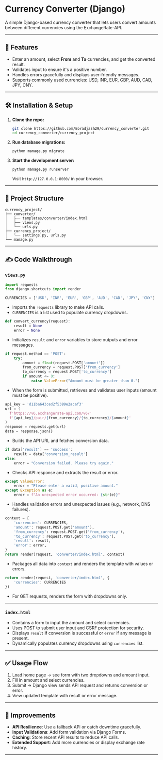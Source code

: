 # Currency Converter (Django)

A simple Django-based currency converter that lets users convert amounts between different currencies using the ExchangeRate-API.

---

## 🚀 Features

* Enter an amount, select **From** and **To** currencies, and get the converted result.
* Validates input to ensure it's a positive number.
* Handles errors gracefully and displays user-friendly messages.
* Supports commonly used currencies: USD, INR, EUR, GBP, AUD, CAD, JPY, CNY.

---

## 🛠️ Installation & Setup

1. **Clone the repo:**

   ```bash
   git clone https://github.com/Boradjash29/currency_converter.git
   cd currency_converter/currency_project
   ```
2. **Run database migrations:**

   ```bash
   python manage.py migrate
   ```

3. **Start the development server:**

   ```bash
   python manage.py runserver
   ```

   Visit `http://127.0.0.1:8000/` in your browser.

---

## 📁 Project Structure

```
currency_project/
├── converter/
│   ├── templates/converter/index.html
│   ├── views.py
│   └── urls.py
├── currency_project/
│   └── settings.py, urls.py
└── manage.py
```

---

## ✍️ Code Walkthrough

### `views.py`

```python
import requests
from django.shortcuts import render

CURRENCIES = ['USD', 'INR', 'EUR', 'GBP', 'AUD', 'CAD', 'JPY', 'CNY']
```

* Imports the `requests` library to make API calls.
* `CURRENCIES` is a list used to populate currency dropdowns.

```python
def convert_currency(request):
    result = None
    error = None
```

* Initializes `result` and `error` variables to store outputs and error messages.

```python
if request.method == 'POST':
    try:
        amount = float(request.POST['amount'])
        from_currency = request.POST['from_currency']
        to_currency = request.POST['to_currency']
        if amount <= 0:
            raise ValueError("Amount must be greater than 0.")
```

* When the form is submitted, retrieves and validates user inputs (amount must be positive).

```python
api_key = 'd11ba643ced2f5389e2acaf3'
url = (
  f'https://v6.exchangerate-api.com/v6/'
  f'{api_key}/pair/{from_currency}/{to_currency}/{amount}'
)
response = requests.get(url)
data = response.json()
```

* Builds the API URL and fetches conversion data.

```python
if data['result'] == 'success':
    result = data['conversion_result']
else:
    error = "Conversion failed. Please try again."
```

* Checks API response and extracts the result or error.

```python
except ValueError:
    error = "Please enter a valid, positive amount."
except Exception as e:
    error = f"An unexpected error occurred: {str(e)}"
```

* Handles validation errors and unexpected issues (e.g., network, DNS failures).

```python
context = {
    'currencies': CURRENCIES,
    'amount': request.POST.get('amount'),
    'from_currency': request.POST.get('from_currency'),
    'to_currency': request.POST.get('to_currency'),
    'result': result,
    'error': error,
}
return render(request, 'converter/index.html', context)
```

* Packages all data into `context` and renders the template with values or errors.

```python
return render(request, 'converter/index.html', {
    'currencies': CURRENCIES
})
```

* For GET requests, renders the form with dropdowns only.

---

### `index.html`

* Contains a form to input the amount and select currencies.
* Uses POST to submit user input and CSRF protection for security.
* Displays `result` if conversion is successful or `error` if any message is present.
* Dynamically populates currency dropdowns using `currencies` list.

---

## ✅ Usage Flow

1. Load home page → see form with two dropdowns and amount input.
2. Fill in amount and select currencies.
3. Submit → Django view sends API request and returns conversion or error.
4. View updated template with result or error message.

---

## 🔧 Improvements

* **API Resilience**: Use a fallback API or catch downtime gracefully.
* **Input Validations**: Add form validation via Django Forms.
* **Caching**: Store recent API results to reduce API calls.
* **Extended Support**: Add more currencies or display exchange rate history.

---
